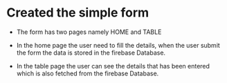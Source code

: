 # Created the simple form 

* The form has two pages namely HOME and TABLE 

* In the home page the user need to fill the details, when the user submit the form the data is stored in the firebase Database. 

* In the table page the user can see the details that has been entered which is also fetched from the firebase Database.

